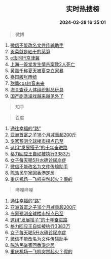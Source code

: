 <div align="center"><h2>实时热搜榜</h2><h4>2024-02-28 16:35:01</h4></div>

> 微博  

1. [微信不能改名文件传输助手](https://s.weibo.com/weibo?q=%23%E5%BE%AE%E4%BF%A1%E4%B8%8D%E8%83%BD%E6%94%B9%E5%90%8D%E6%96%87%E4%BB%B6%E4%BC%A0%E8%BE%93%E5%8A%A9%E6%89%8B%23&t=31&band_rank=1&Refer=top)<br />
2. [贡菜就是晒干的莴笋](https://s.weibo.com/weibo?q=%E8%B4%A1%E8%8F%9C%E5%B0%B1%E6%98%AF%E6%99%92%E5%B9%B2%E7%9A%84%E8%8E%B4%E7%AC%8B&t=31&band_rank=2&Refer=top)<br />
3. [e法同行京津冀](https://s.weibo.com/weibo?q=%23e%E6%B3%95%E5%90%8C%E8%A1%8C%E4%BA%AC%E6%B4%A5%E5%86%80%23&t=31&band_rank=3&Refer=top)<br />
4. [上海一饭堂发生情杀案致2人死亡](https://s.weibo.com/weibo?q=%23%E4%B8%8A%E6%B5%B7%E4%B8%80%E9%A5%AD%E5%A0%82%E5%8F%91%E7%94%9F%E6%83%85%E6%9D%80%E6%A1%88%E8%87%B42%E4%BA%BA%E6%AD%BB%E4%BA%A1%23&t=31&band_rank=4&Refer=top)<br />
5. [黄嘉千称夏天被夏克立家暴](https://s.weibo.com/weibo?q=%23%E9%BB%84%E5%98%89%E5%8D%83%E7%A7%B0%E5%A4%8F%E5%A4%A9%E8%A2%AB%E5%A4%8F%E5%85%8B%E7%AB%8B%E5%AE%B6%E6%9A%B4%23&t=31&band_rank=5&Refer=top)<br />
6. [泰国版张雨绮](https://s.weibo.com/weibo?q=%23%E6%B3%B0%E5%9B%BD%E7%89%88%E5%BC%A0%E9%9B%A8%E7%BB%AE%23&t=31&band_rank=6&Refer=top)<br />
7. [甜馨cos初音未来](https://s.weibo.com/weibo?q=%23%E7%94%9C%E9%A6%A8cos%E5%88%9D%E9%9F%B3%E6%9C%AA%E6%9D%A5%23&t=31&band_rank=7&Refer=top)<br />
8. [海关查获人体组织制品玩具](https://s.weibo.com/weibo?q=%23%E6%B5%B7%E5%85%B3%E6%9F%A5%E8%8E%B7%E4%BA%BA%E4%BD%93%E7%BB%84%E7%BB%87%E5%88%B6%E5%93%81%E7%8E%A9%E5%85%B7%23&t=31&band_rank=8&Refer=top)<br />
9. [国产剧洗澡戏越来越见外了](https://s.weibo.com/weibo?q=%E5%9B%BD%E4%BA%A7%E5%89%A7%E6%B4%97%E6%BE%A1%E6%88%8F%E8%B6%8A%E6%9D%A5%E8%B6%8A%E8%A7%81%E5%A4%96%E4%BA%86&t=31&band_rank=9&Refer=top)<br />

> 知乎  


> 百度  

1. [通往幸福的“路”](https://www.baidu.com/s?wd=%E9%80%9A%E5%BE%80%E5%B9%B8%E7%A6%8F%E7%9A%84%E2%80%9C%E8%B7%AF%E2%80%9D&sa=fyb_news&rsv_dl=fyb_news)<br />
2. [亚洲首富之子18个月减重超200斤](https://www.baidu.com/s?wd=%E4%BA%9A%E6%B4%B2%E9%A6%96%E5%AF%8C%E4%B9%8B%E5%AD%9018%E4%B8%AA%E6%9C%88%E5%87%8F%E9%87%8D%E8%B6%85200%E6%96%A4&sa=fyb_news&rsv_dl=fyb_news)<br />
3. [专家预测全球楼市拐点已至](https://www.baidu.com/s?wd=%E4%B8%93%E5%AE%B6%E9%A2%84%E6%B5%8B%E5%85%A8%E7%90%83%E6%A5%BC%E5%B8%82%E6%8B%90%E7%82%B9%E5%B7%B2%E8%87%B3&sa=fyb_news&rsv_dl=fyb_news)<br />
4. [这组“发展搭子”的十年奋进路](https://www.baidu.com/s?wd=%E8%BF%99%E7%BB%84%E2%80%9C%E5%8F%91%E5%B1%95%E6%90%AD%E5%AD%90%E2%80%9D%E7%9A%84%E5%8D%81%E5%B9%B4%E5%A5%8B%E8%BF%9B%E8%B7%AF&sa=fyb_news&rsv_dl=fyb_news)<br />
5. [格力回应王自如被执行3383万](https://www.baidu.com/s?wd=%E6%A0%BC%E5%8A%9B%E5%9B%9E%E5%BA%94%E7%8E%8B%E8%87%AA%E5%A6%82%E8%A2%AB%E6%89%A7%E8%A1%8C3383%E4%B8%87&sa=fyb_news&rsv_dl=fyb_news)<br />
6. [女子每天喝5升水确诊尿崩症](https://www.baidu.com/s?wd=%E5%A5%B3%E5%AD%90%E6%AF%8F%E5%A4%A9%E5%96%9D5%E5%8D%87%E6%B0%B4%E7%A1%AE%E8%AF%8A%E5%B0%BF%E5%B4%A9%E7%97%87&sa=fyb_news&rsv_dl=fyb_news)<br />
7. [微信不能改名为文件传输助手](https://www.baidu.com/s?wd=%E5%BE%AE%E4%BF%A1%E4%B8%8D%E8%83%BD%E6%94%B9%E5%90%8D%E4%B8%BA%E6%96%87%E4%BB%B6%E4%BC%A0%E8%BE%93%E5%8A%A9%E6%89%8B&sa=fyb_news&rsv_dl=fyb_news)<br />
8. [陈浩民举家回香港定居](https://www.baidu.com/s?wd=%E9%99%88%E6%B5%A9%E6%B0%91%E4%B8%BE%E5%AE%B6%E5%9B%9E%E9%A6%99%E6%B8%AF%E5%AE%9A%E5%B1%85&sa=fyb_news&rsv_dl=fyb_news)<br />
9. [重庆机场一飞机突然起火？假的](https://www.baidu.com/s?wd=%E9%87%8D%E5%BA%86%E6%9C%BA%E5%9C%BA%E4%B8%80%E9%A3%9E%E6%9C%BA%E7%AA%81%E7%84%B6%E8%B5%B7%E7%81%AB%EF%BC%9F%E5%81%87%E7%9A%84&sa=fyb_news&rsv_dl=fyb_news)<br />

> 哔哩哔哩  

1. [通往幸福的“路”](https://www.baidu.com/s?wd=%E9%80%9A%E5%BE%80%E5%B9%B8%E7%A6%8F%E7%9A%84%E2%80%9C%E8%B7%AF%E2%80%9D&sa=fyb_news&rsv_dl=fyb_news)<br />
2. [亚洲首富之子18个月减重超200斤](https://www.baidu.com/s?wd=%E4%BA%9A%E6%B4%B2%E9%A6%96%E5%AF%8C%E4%B9%8B%E5%AD%9018%E4%B8%AA%E6%9C%88%E5%87%8F%E9%87%8D%E8%B6%85200%E6%96%A4&sa=fyb_news&rsv_dl=fyb_news)<br />
3. [专家预测全球楼市拐点已至](https://www.baidu.com/s?wd=%E4%B8%93%E5%AE%B6%E9%A2%84%E6%B5%8B%E5%85%A8%E7%90%83%E6%A5%BC%E5%B8%82%E6%8B%90%E7%82%B9%E5%B7%B2%E8%87%B3&sa=fyb_news&rsv_dl=fyb_news)<br />
4. [这组“发展搭子”的十年奋进路](https://www.baidu.com/s?wd=%E8%BF%99%E7%BB%84%E2%80%9C%E5%8F%91%E5%B1%95%E6%90%AD%E5%AD%90%E2%80%9D%E7%9A%84%E5%8D%81%E5%B9%B4%E5%A5%8B%E8%BF%9B%E8%B7%AF&sa=fyb_news&rsv_dl=fyb_news)<br />
5. [格力回应王自如被执行3383万](https://www.baidu.com/s?wd=%E6%A0%BC%E5%8A%9B%E5%9B%9E%E5%BA%94%E7%8E%8B%E8%87%AA%E5%A6%82%E8%A2%AB%E6%89%A7%E8%A1%8C3383%E4%B8%87&sa=fyb_news&rsv_dl=fyb_news)<br />
6. [女子每天喝5升水确诊尿崩症](https://www.baidu.com/s?wd=%E5%A5%B3%E5%AD%90%E6%AF%8F%E5%A4%A9%E5%96%9D5%E5%8D%87%E6%B0%B4%E7%A1%AE%E8%AF%8A%E5%B0%BF%E5%B4%A9%E7%97%87&sa=fyb_news&rsv_dl=fyb_news)<br />
7. [微信不能改名为文件传输助手](https://www.baidu.com/s?wd=%E5%BE%AE%E4%BF%A1%E4%B8%8D%E8%83%BD%E6%94%B9%E5%90%8D%E4%B8%BA%E6%96%87%E4%BB%B6%E4%BC%A0%E8%BE%93%E5%8A%A9%E6%89%8B&sa=fyb_news&rsv_dl=fyb_news)<br />
8. [陈浩民举家回香港定居](https://www.baidu.com/s?wd=%E9%99%88%E6%B5%A9%E6%B0%91%E4%B8%BE%E5%AE%B6%E5%9B%9E%E9%A6%99%E6%B8%AF%E5%AE%9A%E5%B1%85&sa=fyb_news&rsv_dl=fyb_news)<br />
9. [重庆机场一飞机突然起火？假的](https://www.baidu.com/s?wd=%E9%87%8D%E5%BA%86%E6%9C%BA%E5%9C%BA%E4%B8%80%E9%A3%9E%E6%9C%BA%E7%AA%81%E7%84%B6%E8%B5%B7%E7%81%AB%EF%BC%9F%E5%81%87%E7%9A%84&sa=fyb_news&rsv_dl=fyb_news)<br />
